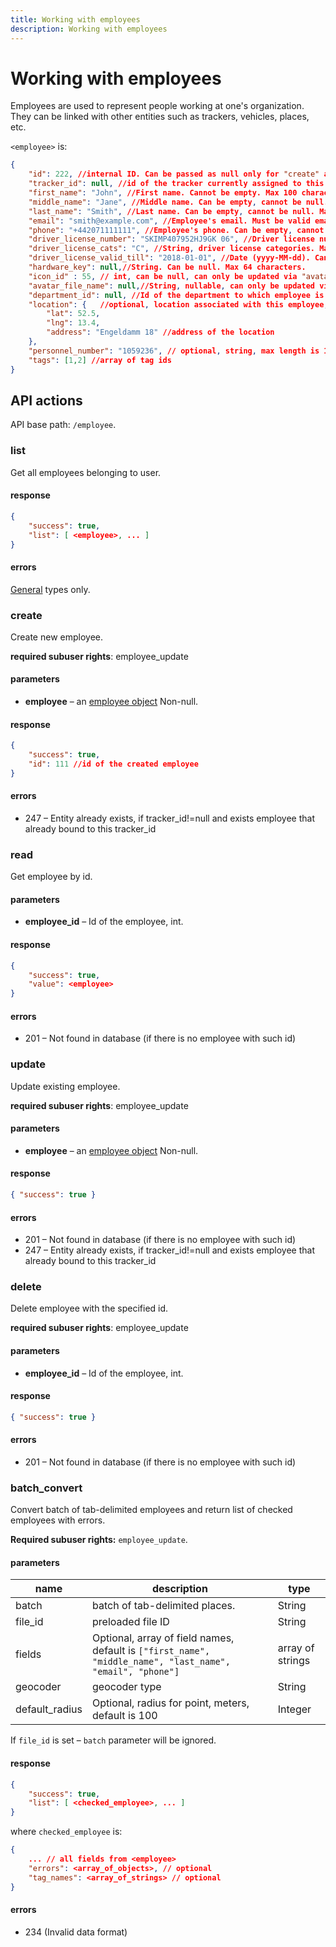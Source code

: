 ```yaml
---
title: Working with employees
description: Working with employees
---
```


# Working with employees

Employees are used to represent people working at one's organization. They can be linked with other entities such as 
trackers, vehicles, places, etc.

<a name="structure"></a>
`<employee>` is:

```json
{
    "id": 222, //internal ID. Can be passed as null only for "create" action. 
    "tracker_id": null, //id of the tracker currently assigned to this employee. null means no tracker assigned
    "first_name": "John", //First name. Cannot be empty. Max 100 characters.
    "middle_name": "Jane", //Middle name. Can be empty, cannot be null. Max 100 characters.
    "last_name": "Smith", //Last name. Can be empty, cannot be null. Max 100 characters.
    "email": "smith@example.com", //Employee's email. Must be valid email address. Can be empty, cannot be null. Max 100 characters.
    "phone": "+442071111111", //Employee's phone. Can be empty, cannot be null. Max 32 characters.
    "driver_license_number": "SKIMP407952HJ9GK 06", //Driver license number. Can be empty, cannot be null. Max 32 characters.
    "driver_license_cats": "C", //String, driver license categories. Max 32 characters.
    "driver_license_valid_till": "2018-01-01", //Date (yyyy-MM-dd). Can be null.
    "hardware_key": null,//String. Can be null. Max 64 characters.
    "icon_id" : 55, // int, can be null, can only be updated via "avatar/assign"
    "avatar_file_name": null,//String, nullable, can only be updated via "avatar/upload"
    "department_id": null, //Id of the department to which employee is assigned. Can be null.
    "location": {   //optional, location associated with this employee, should be valid or null
        "lat": 52.5,
        "lng": 13.4,
        "address": "Engeldamm 18" //address of the location
    },
    "personnel_number": "1059236", // optional, string, max length is 15
    "tags": [1,2] //array of tag ids
}
```

## API actions

API base path: `/employee`.

### list

Get all employees belonging to user.

#### response

```json
{
    "success": true,
    "list": [ <employee>, ... ]
}
```

#### errors

[General](../../../getting-started.md#error-codes) types only.

### create

Create new employee.

**required subuser rights**: employee_update

#### parameters

*   **employee** – an [employee object](#structure) Non-null.

#### response

```json
{
    "success": true,
    "id": 111 //id of the created employee
}
```

#### errors

*   247 – Entity already exists, if tracker\_id!=null and exists employee that already bound to this tracker\_id


### read

Get employee by id.

#### parameters

*   **employee_id** – Id of the employee, int.

#### response

```json
{
    "success": true,
    "value": <employee>
}
```

#### errors

*   201 – Not found in database (if there is no employee with such id)


### update

Update existing employee.

**required subuser rights**: employee_update

#### parameters

*   **employee** – an [employee object](#structure) Non-null.

#### response

```json
{ "success": true }
```

#### errors

*   201 – Not found in database (if there is no employee with such id)
*   247 – Entity already exists, if tracker\_id!=null and exists employee that already bound to this tracker\_id

### delete

Delete employee with the specified id.

**required subuser rights**: employee_update

#### parameters

*   **employee_id** – Id of the employee, int.

#### response

```json
{ "success": true }
```

#### errors

*   201 – Not found in database (if there is no employee with such id)

### batch_convert
Convert batch of tab-delimited employees and return list of checked employees with errors.

**Required subuser rights:** `employee_update`.

#### parameters
name | description | type
--- | --- | ---
batch | batch of tab-delimited places. | String
file_id | preloaded file ID | String
fields | Optional, array of field names, default is `["first_name", "middle_name", "last_name", "email", "phone"]` | array of strings
geocoder | geocoder type | String
default_radius | Optional, radius for point, meters, default is 100 | Integer

If `file_id` is set – `batch` parameter will be ignored.

#### response

```json
{
    "success": true,
    "list": [ <checked_employee>, ... ]
}
```

where `checked_employee` is:

```json
{
    ... // all fields from <employee>
    "errors": <array_of_objects>, // optional
    "tag_names": <array_of_strings> // optional
}
```

#### errors
* 234 (Invalid data format)
